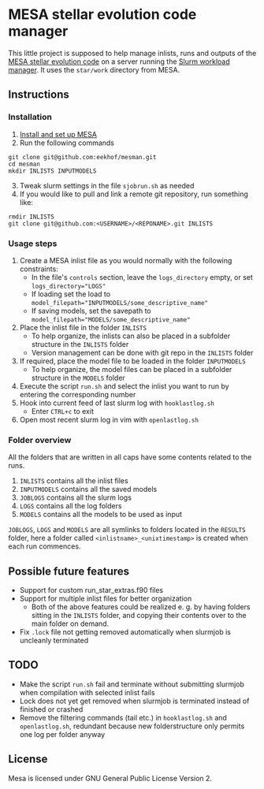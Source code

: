 MESA stellar evolution code manager
===================================
This little project is supposed to help manage inlists, runs and outputs of the [MESA stellar evolution code](https://mesastar.org/) on a server running the [Slurm workload manager](https://slurm.schedmd.com/). It uses the `star/work` directory from MESA.

Instructions
------------
### Installation
1) [Install and set up MESA](https://docs.mesastar.org/en/24.08.1/installation.html)
2) Run the following commands
```
git clone git@github.com:eekhof/mesman.git
cd mesman
mkdir INLISTS INPUTMODELS
```
3) Tweak slurm settings in the file `sjobrun.sh` as needed
4) If you would like to pull and link a remote git repository, run something like:
```
rmdir INLISTS
git clone git@github.com:<USERNAME>/<REPONAME>.git INLISTS
```

### Usage steps
1) Create a MESA inlist file as you would normally with the following constraints:
    - In the file's `controls` section, leave the `logs_directory` empty, or set `logs_directory="LOGS"`
    - If loading set the load to `model_filepath="INPUTMODELS/some_descriptive_name"`
    - If saving models, set the savepath to `model_filepath="MODELS/some_descriptive_name"`
2) Place the inlist file in the folder `INLISTS`
    - To help organize, the inlists can also be placed in a subfolder structure in the `INLISTS` folder
    - Version management can be done with git repo in the `INLISTS` folder
3) If required, place the model file to be loaded in the folder `INPUTMODELS`
    - To help organize, the model files can be placed in a subfolder structure in the `MODELS` folder
3) Execute the script `run.sh` and select the inlist you want to run by entering the corresponding number
4) Hook into current feed of last slurm log with `hooklastlog.sh`
    - Enter `CTRL+c` to exit
4) Open most recent slurm log in vim with `openlastlog.sh`

### Folder overview
All the folders that are written in all caps have some contents related to the runs.
1) `INLISTS` contains all the inlist files
2) `INPUTMODELS` contains all the saved models
3) `JOBLOGS` contains all the slurm logs
4) `LOGS` contains all the log folders
5) `MODELS` contains all the models to be used as input

`JOBLOGS`, `LOGS` and `MODELS` are all symlinks to folders located in the `RESULTS` folder, here a folder called `<inlistname>_<unixtimestamp>` is created when each run commences.


Possible future features
------------------------
- Support for custom run_star_extras.f90 files
- Support for multiple inlist files for better organization
    - Both of the above features could be realized e. g. by having folders sitting in the `INLISTS` folder, and copying their contents over to the main folder on demand.
- Fix `.lock` file not getting removed automatically when slurmjob is uncleanly terminated


TODO
----
- Make the script `run.sh` fail and terminate without submitting slurmjob when compilation with selected inlist fails
- Lock does not yet get removed when slurmjob is terminated instead of finished or crashed
- Remove the filtering commands (tail etc.) in `hooklastlog.sh` and `openlastlog.sh`, redundant because new folderstructure only permits one log per folder anyway

License
-------
Mesa is licensed under GNU General Public License Version 2.
